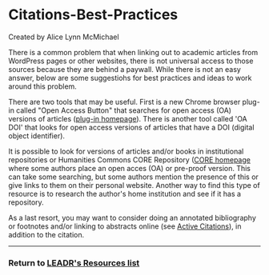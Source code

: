 # Citations-Best-Practices

Created by Alice Lynn McMichael

There is a common problem that when linking out to academic articles from WordPress pages or other websites, there is not universal access to those sources because they are behind a paywall. While there is not an easy answer, below are some suggestiohs for best practices and ideas to work around this problem.

There are two tools that may be useful. First is a new Chrome browser plug-in called "Open Access Button" that searches for open access (OA) versions of articles ([plug-in homepage](https://chrome.google.com/webstore/detail/open-access-button/gknkbkaapnhpmkcgkmdekdffgcddoiel?hl=en)). There is another tool called 'OA DOI' that looks for open access versions of articles that have a DOI (digital object identifier).

It is possible to look for versions of articles and/or books in institutional repositories or Humanities Commons CORE Repository ([CORE homepage](https://hcommons.org/core/) where some authors place an open acces (OA) or pre-proof version. This can take some searching, but some authors mention the presence of this or give links to them on their personal website. Another way to find this type of resource is to research the author's home institution and see if it has a repository. 

As a last resort, you may want to consider doing an annotated bibliography or footnotes and/or linking to abstracts online (see [Active Citations](https://github.com/leadr-msu/active-citations)), in addition to the citation. 

-----
### Return to [LEADR's Resources list](http://leadr-msu.github.io/Resources/)
